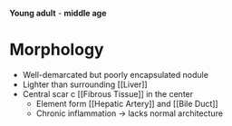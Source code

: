 **Young adult** - **middle age**

# Morphology
- Well-demarcated but poorly encapsulated nodule
- Lighter than surrounding [[Liver]]
- Central scar c [[Fibrous Tissue]] in the center
	- Element form [[Hepatic Artery]] and [[Bile Duct]]
	- Chronic inflammation -> lacks normal architecture